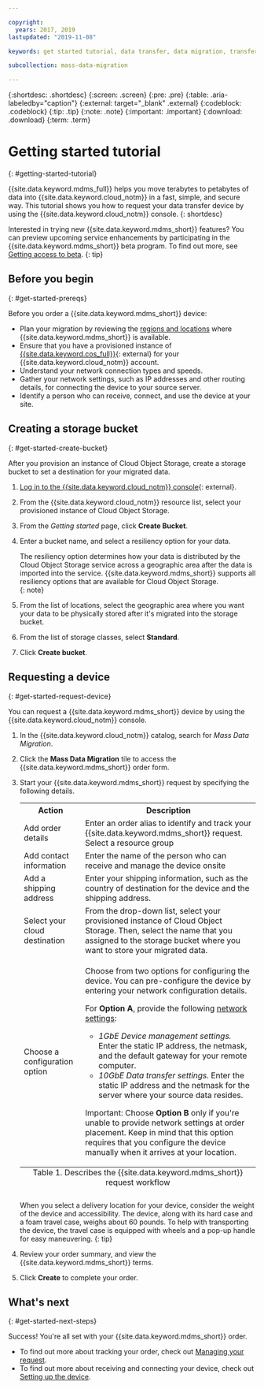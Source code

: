 ```yaml
---

copyright:
  years: 2017, 2019
lastupdated: "2019-11-08"

keywords: get started tutorial, data transfer, data migration, transfer data to cloud, migrate data, migrate data to cloud, Mass Data Migration

subcollection: mass-data-migration

---
```


{:shortdesc: .shortdesc}
{:screen: .screen}
{:pre: .pre}
{:table: .aria-labeledby="caption"}
{:external: target="_blank" .external}
{:codeblock: .codeblock}
{:tip: .tip}
{:note: .note}
{:important: .important}
{:download: .download}
{:term: .term}

# Getting started tutorial
{: #getting-started-tutorial}

{{site.data.keyword.mdms_full}} helps you move terabytes to petabytes of data into {{site.data.keyword.cloud_notm}} in a fast, simple, and secure way. This tutorial shows you how to request your data transfer device by using the {{site.data.keyword.cloud_notm}} console.
{: shortdesc}

Interested in trying new {{site.data.keyword.mdms_short}} features? You can preview upcoming service enhancements by participating in the {{site.data.keyword.mdms_short}} beta program. To find out more, see [Getting access to beta](/docs/infrastructure/mass-data-migration?topic=mass-data-migration-releases#beta).
{: tip}

## Before you begin
{: #get-started-prereqs}

Before you order a {{site.data.keyword.mdms_short}} device:

- Plan your migration by reviewing the [regions and locations](/docs/infrastructure/mass-data-migration?topic=mass-data-migration-regions) where {{site.data.keyword.mdms_short}} is available.
- Ensure that you have a provisioned instance of [{{site.data.keyword.cos_full}}](https://{DomainName}/catalog/services/cloud-object-storage){: external} for your {{site.data.keyword.cloud_notm}} account. 
- Understand your network connection types and speeds.
- Gather your network settings, such as IP addresses and other routing details, for connecting the device to your source server.
- Identify a person who can receive, connect, and use the device at your site.

## Creating a storage bucket
{: #get-started-create-bucket}

After you provision an instance of Cloud Object Storage, create a storage bucket to set a destination for your migrated data. 

1. [Log in to the {{site.data.keyword.cloud_notm}} console](https://{DomainName}/){: external}.
2. From the {{site.data.keyword.cloud_notm}} resource list, select your provisioned instance of Cloud Object Storage.
3. From the _Getting started_ page, click **Create Bucket**.
4. Enter a bucket name, and select a resiliency option for your data.
   
   The resiliency option determines how your data is distributed by the Cloud Object Storage service across a geographic area after the data is imported into the service. {{site.data.keyword.mdms_short}} supports all resiliency options that are available for Cloud Object Storage.  
   {: note}
5. From the list of locations, select the geographic area where you want your data to be physically stored after it's migrated into the storage bucket.
6. From the list of storage classes, select **Standard**.
7. Click **Create bucket**.

## Requesting a device
{: #get-started-request-device}

You can request a {{site.data.keyword.mdms_short}} device by using the {{site.data.keyword.cloud_notm}} console.


1. In the {{site.data.keyword.cloud_notm}} catalog, search for _Mass Data Migration_.
2. Click the **Mass Data Migration** tile to access the {{site.data.keyword.mdms_short}} order form.
3. Start your {{site.data.keyword.mdms_short}} request by specifying the following details.

    <table>
      <tr>
        <th>Action</th>
        <th>Description</th>
      </tr>
      <tr>
        <td>Add order details</td>
        <td>Enter an order alias to identify and track your {{site.data.keyword.mdms_short}} request. Select a resource group</td>
      </tr>
      <tr>
        <td>Add contact information</td>
        <td>Enter the name of the person who can receive and manage the device onsite</td>
      </tr>
      <tr>
        <td>Add a shipping address</td>
        <td>Enter your shipping information, such as the country of destination for the device and the shipping address.</td>
      </tr>
      <tr>
        <td>Select your cloud destination</td>
        <td>From the drop-down list, select your provisioned instance of Cloud Object Storage. Then, select the name that you assigned to the storage bucket where you want to store your migrated data.</td>
      </tr>
      <tr>
        <td>Choose a configuration option</td>
        <td>
          <p>Choose from two options for configuring the device. You can pre-configure the device by entering your network configuration details.</p>
          <p>For <b>Option A</b>, provide the following <a href="/docs/infrastructure/mass-data-migration?topic=mass-data-migration-device-overview#network-settings">network settings</a>:</p>
          <p>
            <ul>
              <li><i>1GbE Device management settings.</i> Enter the static IP address, the netmask, and the default gateway for your remote computer.</li>
              <li><i>10GbE Data transfer settings.</i> Enter the static IP address and the netmask for the server where your source data resides.</li>
            </ul>
          </p>
          <p>Important: Choose <b>Option B</b> only if you're unable to provide network settings at order placement. Keep in mind that this option requires that you configure the device manually when it arrives at your location.</p>
        </td>
      </tr>
      <caption style="caption-side:bottom;">Table 1. Describes the {{site.data.keyword.mdms_short}} request workflow</caption>
    </table>

    When you select a delivery location for your device, consider the weight of the device and accessibility. The device, along with its hard case and a foam travel case, weighs about 60 pounds. To help with transporting the device, the travel case is equipped with wheels and a pop-up handle for easy maneuvering.
    {: tip}
4. Review your order summary, and view the {{site.data.keyword.mdms_short}} terms.
5. Click **Create** to complete your order. 

## What's next
{: #get-started-next-steps}

Success! You're all set with your {{site.data.keyword.mdms_short}} order.

- To find out more about tracking your order, check out [Managing your request](/docs/infrastructure/mass-data-migration?topic=mass-data-migration-manage-request).
- To find out more about receiving and connecting your device, check out [Setting up the device](/docs/infrastructure/mass-data-migration?topic=mass-data-migration-device-overview).

